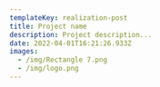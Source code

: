 ```yaml
---
templateKey: realization-post
title: Project name
description: Project description...
date: 2022-04-01T16:21:26.933Z
images:
  - /img/Rectangle 7.png
  - /img/logo.png
---
```

